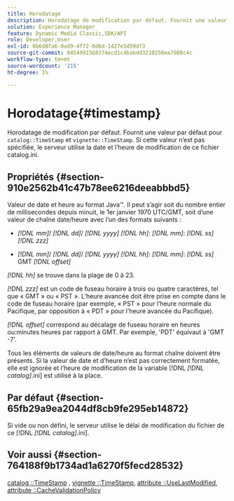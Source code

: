 ```yaml
---
title: Horodatage
description: Horodatage de modification par défaut. Fournit une valeur par défaut pour l’horodatage du catalogue et l’horodatage de la vignette. Si cette valeur n’est pas spécifiée, le serveur utilise la date et l’heure de modification de ce fichier catalog.ini.
solution: Experience Manager
feature: Dynamic Media Classic,SDK/API
role: Developer,User
exl-id: 0b6d8fa6-0ad9-4f72-8d6d-1427e5d59df3
source-git-commit: 8454991568374ecd1c4babdd3210250ea7988c4c
workflow-type: tm+mt
source-wordcount: '215'
ht-degree: 1%

---
```


# Horodatage{#timestamp}

Horodatage de modification par défaut. Fournit une valeur par défaut pour `catalog::TimeStamp` et `vignette::TimeStamp`. Si cette valeur n’est pas spécifiée, le serveur utilise la date et l’heure de modification de ce fichier catalog.ini.

## Propriétés {#section-910e2562b41c47b78ee6216deeabbbd5}

Valeur de date et heure au format Java™. Il peut s’agir soit du nombre entier de millisecondes depuis minuit, le 1er janvier 1970 UTC/GMT, soit d’une valeur de chaîne date/heure avec l’un des formats suivants :

* *[!DNL mm]*/ *[!DNL dd]*/ *[!DNL yyyy]* *[!DNL hh]*: *[!DNL mm]*: *[!DNL ss]* *[!DNL zzz]*

* *[!DNL mm]*/ *[!DNL dd]*/ *[!DNL yyyy]* *[!DNL hh]*: *[!DNL mm]*: *[!DNL ss]* GMT *[!DNL offset]*

*[!DNL hh]* se trouve dans la plage de 0 à 23.

*[!DNL zzz]* est un code de fuseau horaire à trois ou quatre caractères, tel que « GMT » ou « PST ». L’heure avancée doit être prise en compte dans le code de fuseau horaire (par exemple, « PST » pour l’heure normale du Pacifique, par opposition à « PDT » pour l’heure avancée du Pacifique).

*[!DNL offset]* correspond au décalage de fuseau horaire en heures ou:minutes heures par rapport à GMT. Par exemple, &#39;PDT&#39; équivaut à &#39;GMT -7&#39;.

Tous les éléments de valeurs de date/heure au format chaîne doivent être présents. Si la valeur de date et d’heure n’est pas correctement formatée, elle est ignorée et l’heure de modification de la variable [!DNL *[!DNL catalog]*.ini] est utilisé à la place.

## Par défaut {#section-65fb29a9ea2044df8cb9fe295eb14872}

Si vide ou non défini, le serveur utilise le délai de modification du fichier de ce [!DNL *[!DNL catalog]*.ini].

## Voir aussi {#section-764188f9b1734ad1a6270f5fecd28532}

[catalog ::TimeStamp](../../../../../ir-api/material-cat/image-rendering-api-ref/c-ir-material-catalog/c-ir-material-data-reference/r-ir-timestamp-dataref.md#reference-6daf7973dc4f4b4e9e8165756db7c319) , [vignette ::TimeStamp](../../../../../ir-api/material-cat/image-rendering-api-ref/c-ir-material-catalog/c-ir-vignette-map-reference/r-ir-timestamp-vignette.md#reference-d57cdd40a6a645d199dbb1d56cc85bc1), [attribute ::UseLastModified](../../../../../ir-api/material-cat/image-rendering-api-ref/c-ir-material-catalog/c-ir-attributes-reference/r-ir-uselastmodified.md#reference-d2ab628c9e004fedbd38324866dbca1d), [attribute ::CacheValidationPolicy](../../../../../ir-api/material-cat/image-rendering-api-ref/c-ir-material-catalog/c-ir-attributes-reference/r-ir-cachevalidationpolicy.md#reference-2d71679733474d8aa116db6ceba87fa4)
